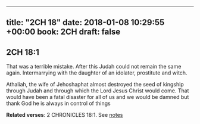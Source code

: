
---
title: "2CH 18"
date: 2018-01-08 10:29:55 +00:00
book: 2CH
draft: false
---

## 2CH 18:1

That was a terrible mistake. After this Judah could not remain the same again. Intermarrying with the daughter of an idolater, prostitute and witch.

Athaliah, the wife of Jehoshaphat almost destroyed the seed of kingship through Judah and through which the Lord Jesus Christ would come. That would have been a fatal disaster for all of us and we would be damned but thank God he is always in control of things

**Related verses**: 2 CHRONICLES 18:1. See [notes](https://my.bible.com/notes/2808098239546123233)

